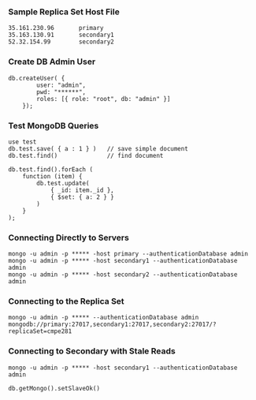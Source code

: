 ### Sample Replica Set Host File

```
35.161.230.96		primary
35.163.130.91		secondary1
52.32.154.99		secondary2
```

### Create DB Admin User

```
db.createUser( {
        user: "admin",
        pwd: "******",
        roles: [{ role: "root", db: "admin" }]
    });
```	
	
### Test MongoDB Queries

```
use test 
db.test.save( { a : 1 } )   // save simple document
db.test.find()              // find document

db.test.find().forEach (	
	function (item) {
		db.test.update( 
			{ _id: item._id }, 
			{ $set: { a: 2 } } 
		)
	}
);
```

### Connecting Directly to Servers

```
mongo -u admin -p ***** -host primary --authenticationDatabase admin
mongo -u admin -p ***** -host secondary1 --authenticationDatabase admin
mongo -u admin -p ***** -host secondary2 --authenticationDatabase admin
```

### Connecting to the Replica Set

```
mongo -u admin -p ***** --authenticationDatabase admin mongodb://primary:27017,secondary1:27017,secondary2:27017/?replicaSet=cmpe281
```

### Connecting to Secondary with Stale Reads

```
mongo -u admin -p ***** -host secondary1 --authenticationDatabase admin

db.getMongo().setSlaveOk()
```

	


